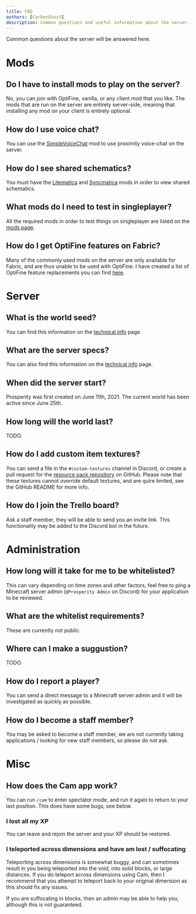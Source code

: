 ```yaml
---
title: FAQ
authors: [CarbonGhost]
description: Common questions and useful information about the server.
---
```


Common questions about the server will be answered here.

# Mods

## Do I have to install mods to play on the server?

No, you can join with OptiFine, vanilla, or any client mod that you like. The mods that are run on the server are entirely server-side, meaning that installing any mod on your client is entirely optional.

## How do I use voice chat?

You can use the [SimpleVoiceChat]() mod to use proximity voice-chat on the server.

## How do I see shared schematics?

You must have the [Litematica]() and [Syncmatica]() mods in order to view shared schematics.

## What mods do I need to test in singleplayer?

All the required mods in order to test things on singleplayer are listed on the [mods page]().

## How do I get OptiFine features on Fabric?

Many of the commonly used mods on the server are only available for Fabric, and are thus unable to be used with OptiFine. I have created a list of OptiFine feature replacements you can find [here]().

# Server

## What is the world seed?

You can find this information on the [technical info]() page.

## What are the server specs?

You can also find this information on the [technical info]() page.

## When did the server start?

Prosperity was first created on June 11th, 2021. The current world has been active since June 25th.

## How long will the world last?

TODO.

## How do I add custom item textures?

You can send a file in the `#custom-textures` channel in Discord, or create a pull request for the [resource pack repository]() on GitHub. Please note that these textures cannot override default textures, and are quire limited, see the GitHub README for more info.

## How do I join the Trello board?

Ask a staff member, they will be able to send you an invite link. This functionality may be added to the Discord bot in the future.

# Administration

## How long will it take for me to be whitelisted?

This can vary depending on time zones and other factors, feel free to ping a Minecraft server admin (`@Prosperity Admin` on Discord) for your application to be reviewed.

## What are the whitelist requirements?

These are currently not public.

## Where can I make a suggustion?

TODO.

## How do I report a player?

You can send a direct message to a Minecraft server admin and it will be investigated as quickly as possible.

## How do I become a staff member?

You may be asked to become a staff member, we are not currently taking applications / looking for new staff members, so please do not ask.

# Misc

## How does the Cam app work?

You can run `/cam` to enter spectator mode, and run it again to return to your last position. This does have some bugs, see below.

### I lost all my XP

You can leave and rejoin the server and your XP should be restored.

### I teleported across dimensions and have am lost / suffocating

Teleporting across dimensions is somewhat buggy, and can sometimes result in you being teleported into the void, into solid blocks, or large distances. If you do teleport across dimensions using Cam, then I recommend that you attempt to teleport back to your original dimension as this should fix any issues.

If you are suffocating in blocks, then an admin may be able to help you, although this is not guaranteed.
